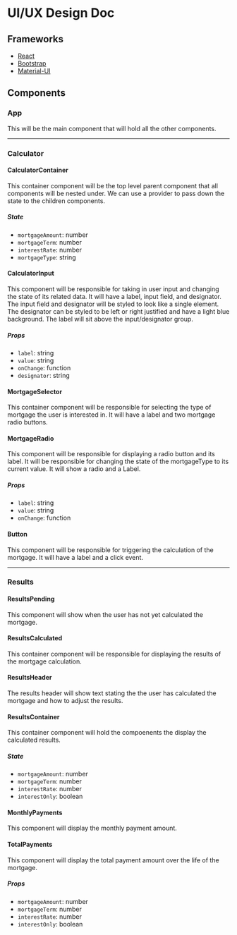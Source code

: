 # UI/UX Design Doc

## Frameworks

- [React](https://reactjs.org/)
- [Bootstrap](https://getbootstrap.com/)
- [Material-UI](https://material-ui.com/)

## Components

### App
This will be the main component that will hold all the other components.

---

### Calculator
#### CalculatorContainer
This container component will be the top level parent component that all components will be nested under. We can use a provider to pass down the state to the children components.

##### State

- `mortgageAmount`: number
- `mortgageTerm`: number
- `interestRate`: number
- `mortgageType`: string

#### CalculatorInput
This component will be responsible for taking in user input and changing the state of its related data. It will have a label, input field, and designator. The input field and designator will be styled to look like a single element. The designator can be styled to be left or right justified and have a light blue background. The label will sit above the input/designator group.

##### Props
- `label`: string
- `value`: string
- `onChange`: function
- `designator`: string

#### MortgageSelector
This container component will be responsible for selecting the type of mortgage the user is interested in. It will have a label and two mortgage radio buttons.

#### MortgageRadio
This component will be responsible for displaying a radio button and its label. It will be responsible for changing the state of the mortgageType to its current value. It will show a radio and a Label.

##### Props
- `label`: string
- `value`: string
- `onChange`: function

#### Button
This component will be responsible for triggering the calculation of the mortgage. It will have a label and a click event.

---

### Results

#### ResultsPending
This component will show when the user has not yet calculated the mortgage.

#### ResultsCalculated
This container component will be responsible for displaying the results of the mortgage calculation.

#### ResultsHeader
The results header will show text stating the the user has calculated the mortgage and how to adjust the results.

#### ResultsContainer
This container component will hold the compoenents the display the calculated results.

##### State
- `mortgageAmount`: number
- `mortgageTerm`: number
- `interestRate`: number
- `interestOnly`: boolean

#### MonthlyPayments
This component will display the monthly payment amount.

#### TotalPayments
This component will display the total payment amount over the life of the mortgage.

##### Props
- `mortgageAmount`: number
- `mortgageTerm`: number
- `interestRate`: number
- `interestOnly`: boolean